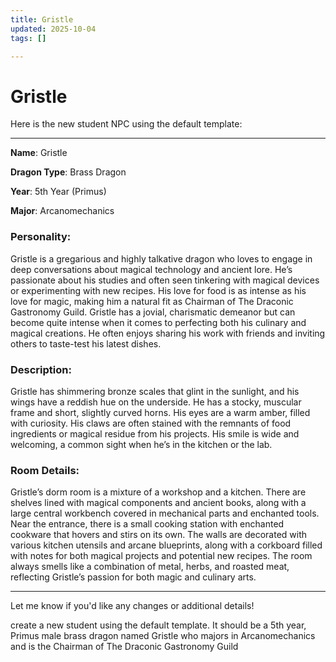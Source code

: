 ```yaml
---
title: Gristle
updated: 2025-10-04
tags: []

---
```


# Gristle


Here is the new student NPC using the default template:

---

**Name**: Gristle

**Dragon Type**: Brass Dragon  

**Year**: 5th Year (Primus)  

**Major**: Arcanomechanics  

### Personality:
Gristle is a gregarious and highly talkative dragon who loves to engage in deep conversations about magical technology and ancient lore. He’s passionate about his studies and often seen tinkering with magical devices or experimenting with new recipes. His love for food is as intense as his love for magic, making him a natural fit as Chairman of The Draconic Gastronomy Guild. Gristle has a jovial, charismatic demeanor but can become quite intense when it comes to perfecting both his culinary and magical creations. He often enjoys sharing his work with friends and inviting others to taste-test his latest dishes.

### Description:
Gristle has shimmering bronze scales that glint in the sunlight, and his wings have a reddish hue on the underside. He has a stocky, muscular frame and short, slightly curved horns. His eyes are a warm amber, filled with curiosity. His claws are often stained with the remnants of food ingredients or magical residue from his projects. His smile is wide and welcoming, a common sight when he’s in the kitchen or the lab.

### Room Details:
Gristle’s dorm room is a mixture of a workshop and a kitchen. There are shelves lined with magical components and ancient books, along with a large central workbench covered in mechanical parts and enchanted tools. Near the entrance, there is a small cooking station with enchanted cookware that hovers and stirs on its own. The walls are decorated with various kitchen utensils and arcane blueprints, along with a corkboard filled with notes for both magical projects and potential new recipes. The room always smells like a combination of metal, herbs, and roasted meat, reflecting Gristle’s passion for both magic and culinary arts.

---

Let me know if you'd like any changes or additional details!

create a new student using the default template. It should be a 5th year, Primus male brass dragon named Gristle who majors in Arcanomechanics and is the Chairman of The Draconic Gastronomy Guild
